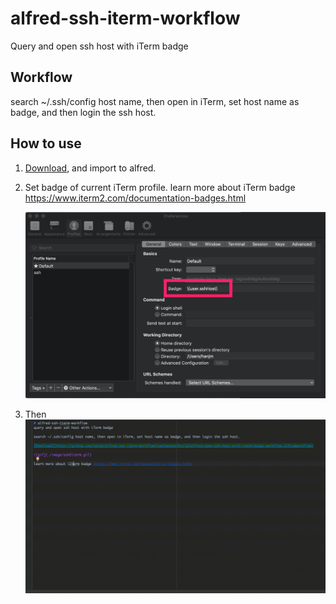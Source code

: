 # alfred-ssh-iterm-workflow
Query and open ssh host with iTerm badge

## Workflow

search ~/.ssh/config host name, then open in iTerm, set host name as badge, and then login the ssh host.

## How to use

1. [Download](https://github.com/hanjm/alfred-ssh-iterm-workflow/raw/master/build/alfred-open-ssh-host-with-iterm-badge-workflow.alfredworkflow), and import to alfred.

2. Set badge of current iTerm profile. learn more about iTerm badge <https://www.iterm2.com/documentation-badges.html>

    ![iTerm badge setting](./image/iterm_profile_setting.png)

3. Then
    ![gif](./image/ssh2iterm.gif)
